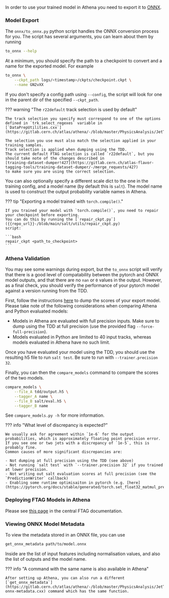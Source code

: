 In order to use your trained model in Athena you need to export it to [ONNX](https://onnxruntime.ai/).


### Model Export

The `onnx/to_onnx.py` python script handles the ONNX conversion process for you.
The script has several arguments, you can learn about them by running

```bash
to_onnx --help
```

At a minimum, you should specify the path to a checkpoint to convert and a name for the exported model.
For example

```bash
to_onnx \
    --ckpt_path logs/<timestamp>/ckpts/checkpoint.ckpt \
    --name GN2vXX
```

If you don't specify a config path using `--config`, the script will look for one in the parent dir of the specified `--ckpt_path`.

??? warning "The `r22default` track selection is used by default"

    The track selection you specify must correspond to one of the options defined in `trk_select_regexes` variable in
    [`DataPrepUtilities.cxx`](https://gitlab.cern.ch/atlas/athena/-/blob/master/PhysicsAnalysis/JetTagging/FlavorTagDiscriminants/Root/DataPrepUtilities.cxx).

    The selection you use must also match the selection applied in your training samples.
    Track selection is applied when dumping using the TDD.
    The current default FTAG selection is called `r22default`, but you should take note of the changes described in
    [training-dataset-dumper!427](https://gitlab.cern.ch/atlas-flavor-tagging-tools/training-dataset-dumper/-/merge_requests/427)
    to make sure you are using the correct selection.

You can also optionally specify a different scale dict to the one in the training config, and a model name (by default this is `salt`).
The model name is used to construct the output probability variable names in Athena.

??? tip "Exporting a model trained with `torch.compile()`."

    If you trained your model with `torch.compile()`, you need to repair your checkpoint before exporting.
    You can do this by running the [`repair_ckpt.py`]({{repo_url}}-/blob/main/salt/utils/repair_ckpt.py) 
    script:

    ```bash
    repair_ckpt <path_to_checkpoint>
    ```


### Athena Validation

You may see some warnings during export, but the `to_onnx` script will verify that there is a good level of compatability between the pytorch and ONNX model outputs, and that there are no `nan` or `0` values in the output.
However, as a final check, you should verify the performance of your pytorch model against a version running from the TDD.

First, follow the instructions [here](https://training-dataset-dumper.docs.cern.ch/configuration/#dl2-config) to dump the scores of your export model.
Please take note of the following considerations when comparing Athena and Python evaluated models:

- Models in Athena are evaluated with full precision inputs. Make sure to dump using the TDD at full precision (use the provided flag `--force-full-precision`).
- Models evaluated in Python are limited to 40 input tracks, whereas models evaluated in Athena have no such limit.


Once you have evaluated your model using the TDD, you should use the resulting h5 file to run `salt test`.
Be sure to run with `--trainer.precision 32`.

Finally, you can then the `compare_models` command to compare the scores of the two models.

```bash
compare_models \
    --file_A tdd/output.h5 \
    --tagger_A name \
    --file_B salt/eval.h5 \
    --tagger_B name
```

See `compare_models.py -h` for more information.

??? info "What level of discrepancy is expected?"

    We usually ask for agreement within `1e-6` for the output probabilities, which is approximately floating point precision error.
    If you see one or two jets with a discrepancy of `1e-5`, this is probably fine.
    Common causes of more significant discrepancies are:

    - Not dumping at full precision using the TDD (see above)
    - Not running `salt test` with `--trainer.precision 32` if you trained at lower precision.
    - Not writing out salt evaluation scores at full precision (see the `PredictionWriter` callback)
    - Enabling some runtime optimisaiton in pytorch (e.g. [here](https://pytorch.org/docs/stable/generated/torch.set_float32_matmul_precision.html#torch.set_float32_matmul_precision))



### Deploying FTAG Models in Athena

Please see [this page](https://ftag.docs.cern.ch/algorithms/taggers/deploy/) in the central FTAG documentation.


### Viewing ONNX Model Metadata

To view the metadata stored in an ONNX file, you can use

```bash
get_onnx_metadata path/to/model.onnx
```

Inside are the list of input features including normalisation values, and also the list of outputs and the model name.

??? info "A command with the same name is also available in Athena"

    After setting up Athena, you can also run a different [`get_onnx_metadata`](https://gitlab.cern.ch/atlas/athena/-/blob/master/PhysicsAnalysis/JetTagging/FlavorTagDiscriminants/util/get-onnx-metadata.cxx) command which has the same function.
